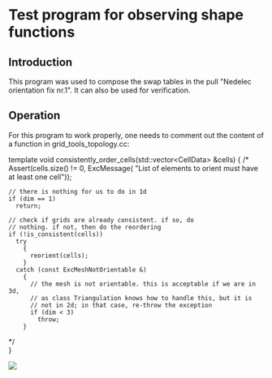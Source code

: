 <h1>Test program for observing shape functions</h1>

<h2> Introduction </h2>

This program was used to compose the swap tables in the pull "Nedelec orientation
fix nr.1". It can also be used for verification. 

<h2> Operation </h2>

For this program to work properly, one needs to comment out the content of a 
function in grid_tools_topology.cc:

template <int dim>
void
consistently_order_cells(std::vector<CellData<dim>> &cells)
{
/*
   Assert(cells.size() != 0,
           ExcMessage(
             "List of elements to orient must have at least one cell"));

    // there is nothing for us to do in 1d
    if (dim == 1)
      return;

    // check if grids are already consistent. if so, do
    // nothing. if not, then do the reordering
    if (!is_consistent(cells))
      try
        {
          reorient(cells);
        }
      catch (const ExcMeshNotOrientable &)
        {
          // the mesh is not orientable. this is acceptable if we are in 3d,
          // as class Triangulation knows how to handle this, but it is
          // not in 2d; in that case, re-throw the exception
          if (dim < 3)
            throw;
        }
*/  
  }

![][fig-shape-finctions]

[fig-shape-finctions]: doc/shape-functions.png

